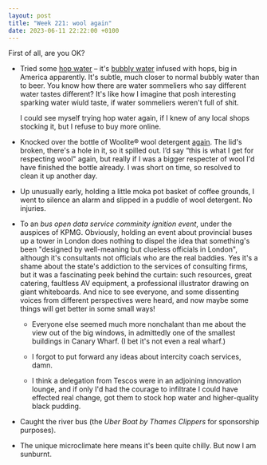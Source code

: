 ```yaml
---
layout: post
title: "Week 221: wool again"
date: 2023-06-11 22:22:00 +0100
---
```


First of all, are you OK?

- Tried some [hop water](https://www.northernmonk.com/products/12-pack-holy-hop-water-sabro-citra-infused-sparkling-hop-water) – it's [bubbly water](https://twitter.com/elaifresh/status/1645248101559709697 "the best name for so-called sparkling water") infused with hops, big in America apparently. It's subtle, much closer to normal bubbly water than to beer. You know how there are water sommeliers who say different water tastes different? It's like how I imagine that posh interesting sparking water wiuld taste, if water sommeliers weren't full of shit.

  I could see myself trying hop water again, if I knew of any local shops stocking it, but I refuse to buy more online.

- Knocked over the bottle of Woolite® wool detergent [again](). The lid's broken, there's a hole in it, so it spilled out. I’d say “this is what I get for respecting wool" again, but really if I was a bigger respecter of wool I'd have finished the bottle already. I was short on time, so resolved to clean it up another day.

- Up unusually early, holding a little moka pot basket of coffee grounds, I went to silence an alarm and slipped in a puddle of wool detergent. No injuries.

- To an _bus open data service comminity ignition event_, under the auspices of KPMG.
  Obviously, holding an event about provincial buses up a tower in London does nothing to dispel the idea that something's been "designed by well-meaning but clueless officials in London", although it's consultants not officials who are the real baddies.
  Yes it's a shame about the state's addiction to the services of consulting firms, but it was a fascinating peek behind the curtain: such resources, great catering, faultless AV equipment, a professional illustrator drawing on giant whiteboards. And nice to see everyone, and some dissenting voices from different perspectives were heard, and now maybe some things will get better in some small ways!

  - Everyone else seemed much more nonchalant than me about the view out of the big windows, in admittedly one of the smallest buildings in Canary Wharf. (I bet it's not even a real wharf.)

  - I forgot to put forward any ideas about intercity coach services, damn.

  - I think a delegation from Tescos were in an adjoining innovation lounge, and if only I'd had the courage to infiltrate I could have effected real change, got them to stock hop water and higher-quality black pudding.

- Caught the river bus (the _Uber Boat by Thames Clippers_ for sponsorship purposes). 

- The unique microclimate here means it's been quite chilly. But now I am sunburnt.

